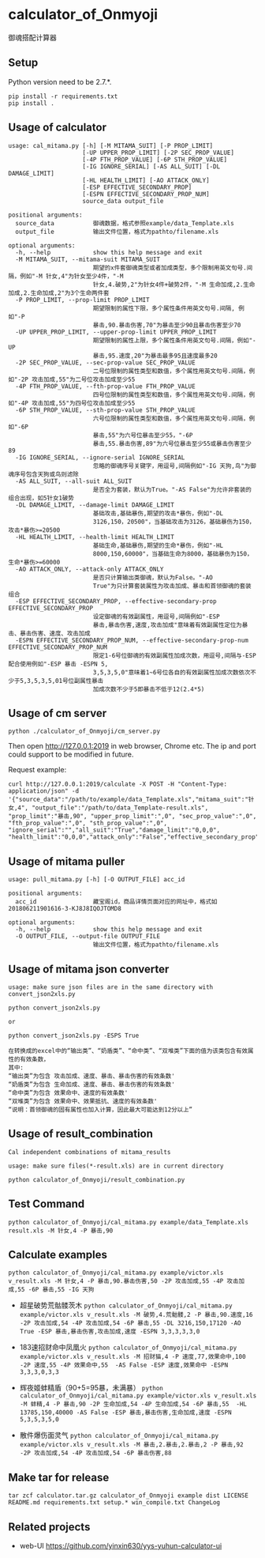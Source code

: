 # calculator\_of\_Onmyoji

御魂搭配计算器

## Setup

Python version need to be 2.7.*.

```
pip install -r requirements.txt
pip install .
```


## Usage of calculator

```
usage: cal_mitama.py [-h] [-M MITAMA_SUIT] [-P PROP_LIMIT]
                     [-UP UPPER_PROP_LIMIT] [-2P SEC_PROP_VALUE]
                     [-4P FTH_PROP_VALUE] [-6P STH_PROP_VALUE]
                     [-IG IGNORE_SERIAL] [-AS ALL_SUIT] [-DL DAMAGE_LIMIT]
                     [-HL HEALTH_LIMIT] [-AO ATTACK_ONLY]
                     [-ESP EFFECTIVE_SECONDARY_PROP]
                     [-ESPN EFFECTIVE_SECONDARY_PROP_NUM]
                     source_data output_file

positional arguments:
  source_data           御魂数据，格式参照example/data_Template.xls
  output_file           输出文件位置，格式为pathto/filename.xls

optional arguments:
  -h, --help            show this help message and exit
  -M MITAMA_SUIT, --mitama-suit MITAMA_SUIT
                        期望的x件套御魂类型或者加成类型，多个限制用英文句号.间隔，例如"-M 针女,4"为针女至少4件，"-M
                        针女,4.破势,2"为针女4件+破势2件，"-M 生命加成,2.生命加成,2.生命加成,2"为3个生命两件套
  -P PROP_LIMIT, --prop-limit PROP_LIMIT
                        期望限制的属性下限，多个属性条件用英文句号.间隔, 例如"-P
                        暴击,90.暴击伤害,70"为暴击至少90且暴击伤害至少70
  -UP UPPER_PROP_LIMIT, --upper-prop-limit UPPER_PROP_LIMIT
                        期望限制的属性上限，多个属性条件用英文句号.间隔，例如"-UP
                        暴击,95.速度,20"为暴击最多95且速度最多20
  -2P SEC_PROP_VALUE, --sec-prop-value SEC_PROP_VALUE
                        二号位限制的属性类型和数值，多个属性用英文句号.间隔，例如"-2P 攻击加成,55"为二号位攻击加成至少55
  -4P FTH_PROP_VALUE, --fth-prop-value FTH_PROP_VALUE
                        四号位限制的属性类型和数值，多个属性用英文句号.间隔，例如"-4P 攻击加成,55"为四号位攻击加成至少55
  -6P STH_PROP_VALUE, --sth-prop-value STH_PROP_VALUE
                        六号位限制的属性类型和数值，多个属性用英文句号.间隔，例如"-6P
                        暴击,55"为六号位暴击至少55，"-6P
                        暴击,55.暴击伤害,89"为六号位暴击至少55或暴击伤害至少89
  -IG IGNORE_SERIAL, --ignore-serial IGNORE_SERIAL
                        忽略的御魂序号关键字，用逗号,间隔例如"-IG 天狗,鸟"为御魂序号包含天狗或鸟则滤除
  -AS ALL_SUIT, --all-suit ALL_SUIT
                        是否全为套装，默认为True。"-AS False"为允许非套装的组合出现，如5针女1破势
  -DL DAMAGE_LIMIT, --damage-limit DAMAGE_LIMIT
                        基础攻击,基础暴伤,期望的攻击*暴伤，例如"-DL
                        3126,150，20500"，当基础攻击为3126，基础暴伤为150，攻击*暴伤>=20500
  -HL HEALTH_LIMIT, --health-limit HEALTH_LIMIT
                        基础生命,基础暴伤,期望的生命*暴伤，例如"-HL
                        8000,150,60000"，当基础生命为8000，基础暴伤为150，生命*暴伤>=60000
  -AO ATTACK_ONLY, --attack-only ATTACK_ONLY
                        是否只计算输出类御魂，默认为False。"-AO
                        True"为只计算套装属性为攻击加成、暴击和首领御魂的套装组合
  -ESP EFFECTIVE_SECONDARY_PROP, --effective-secondary-prop EFFECTIVE_SECONDARY_PROP
                        设定御魂的有效副属性，用逗号,间隔例如"-ESP
                        暴击,暴击伤害,速度,攻击加成"意味着有效副属性定位为暴击、暴击伤害、速度、攻击加成
  -ESPN EFFECTIVE_SECONDARY_PROP_NUM, --effective-secondary-prop-num EFFECTIVE_SECONDARY_PROP_NUM
                        限定1-6号位御魂的有效副属性加成次数，用逗号,间隔与-ESP配合使用例如"-ESP 暴击 -ESPN 5,
                        3,5,3,5,0"意味着1~6号位各自的有效副属性加成次数依次不少于5,3,5,3,5,01号位副属性暴击
                        加成次数不少于5即暴击不低于12(2.4*5)
```

## Usage of cm server

```
python ./calculator_of_Onmyoji/cm_server.py
```

Then open http://127.0.0.1:2019 in web browser, Chrome etc. The ip and port could support to be modified in future.

Request example:
```
curl http://127.0.0.1:2019/calculate -X POST -H "Content-Type: application/json" -d '{"source_data":"/path/to/example/data_Template.xls","mitama_suit":"针女,4", "output_file":"/path/to/data_Template-result.xls", "prop_limit":"暴击,90", "upper_prop_limit":",0", "sec_prop_value":",0", "fth_prop_value":",0", "sth_prop_value":",0", "ignore_serial":"","all_suit":"True","damage_limit":"0,0,0", "health_limit":"0,0,0","attack_only":"False","effective_secondary_prop":"","effective_secondary_prop_num":""}'
```


## Usage of mitama puller

```
usage: pull_mitama.py [-h] [-O OUTPUT_FILE] acc_id

positional arguments:
  acc_id                藏宝阁id，商品详情页面对应的网址中，格式如201806211901616-3-KJ8J8IQOJTOMD8

optional arguments:
  -h, --help            show this help message and exit
  -O OUTPUT_FILE, --output-file OUTPUT_FILE
                        输出文件位置，格式为pathto/filename.xls
```

## Usage of mitama json converter

```
usage: make sure json files are in the same directory with convert_json2xls.py

python convert_json2xls.py

or

python convert_json2xls.py -ESPS True
```

```
在转换成的excel中的“输出类”、“奶盾类”、“命中类”、“双堆类”下面的值为该类包含有效属性的有效条数，
其中:
“输出类”为包含 攻击加成、速度、暴击、暴击伤害的有效条数'
“奶盾类”为包含 生命加成、速度、暴击、暴击伤害的有效条数'
“命中类”为包含 效果命中、速度的有效条数'
“双堆类”为包含 效果命中、效果抵抗、速度的有效条数'
“说明：首领御魂的固有属性也加入计算，因此最大可能达到12分以上”
```

## Usage of result\_combination

```
Cal independent combinations of mitama_results

usage: make sure files(*-result.xls) are in current directory

python calculator_of_Onmyoji/result_combination.py
```

## Test Command
```python calculator_of_Onmyoji/cal_mitama.py example/data_Template.xls result.xls -M 针女,4 -P 暴击,90```

## Calculate examples
```python calculator_of_Onmyoji/cal_mitama.py example/victor.xls v_result.xls -M 针女,4 -P 暴击,90.暴击伤害,50 -2P 攻击加成,55 -4P 攻击加成,55 -6P 暴击,55 -IG 天狗```

* 超星破势荒骷髅茨木
```python calculator_of_Onmyoji/cal_mitama.py example/victor.xls v_result.xls -M 破势,4.荒骷髅,2 -P 暴击,90.速度,16 -2P 攻击加成,54 -4P 攻击加成,54 -6P 暴击,55 -DL 3216,150,17120 -AO True -ESP 暴击,暴击伤害,攻击加成,速度 -ESPN 3,3,3,3,3,0```

* 183速招财命中凤凰火
```python calculator_of_Onmyoji/cal_mitama.py example/victor.xls v_result.xls -M 招财猫,4 -P 速度,77,效果命中,100 -2P 速度,55 -4P 效果命中,55  -AS False -ESP 速度,效果命中 -ESPN 3,3,3,0,3,3```

* 辉夜姬蚌精盾（90+5=95暴，未满暴）
```python calculator_of_Onmyoji/cal_mitama.py example/victor.xls v_result.xls -M 蚌精,4 -P 暴击,90 -2P 生命加成,54 -4P 生命加成,54 -6P 暴击,55  -HL 13785,150,40000 -AS False -ESP 暴击,暴击伤害,生命加成,速度 -ESPN 5,3,5,3,5,0```

* 散件爆伤面灵气
```python calculator_of_Onmyoji/cal_mitama.py example/victor.xls v_result.xls -M 暴击,2.暴击,2.暴击,2 -P 暴击,92 -2P 攻击加成,54 -4P 攻击加成,54 -6P 暴击伤害,88```

## Make tar for release
```tar zcf calculator.tar.gz calculator_of_Onmyoji example dist LICENSE README.md requirements.txt setup.* win_compile.txt ChangeLog```

## Related projects
* web-UI https://github.com/yinxin630/yys-yuhun-calculator-ui
